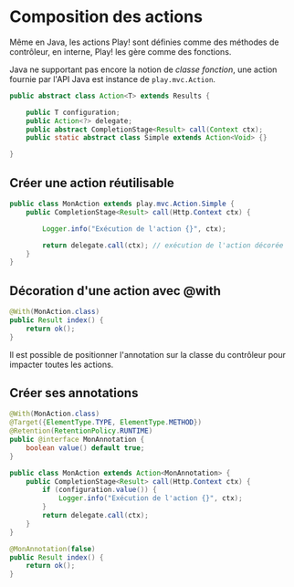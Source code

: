 # Composition des actions

Même en Java, les actions Play! sont définies comme des méthodes de contrôleur, en interne, Play! les gère comme des fonctions.

Java ne supportant pas encore la notion de _classe fonction_, une action fournie par l'API Java est instance de `play.mvc.Action`.

```java
public abstract class Action<T> extends Results {

    public T configuration;
    public Action<?> delegate;
    public abstract CompletionStage<Result> call(Context ctx);
    public static abstract class Simple extends Action<Void> {}

}

```

## Créer une action réutilisable

```java
public class MonAction extends play.mvc.Action.Simple {
    public CompletionStage<Result> call(Http.Context ctx) {

        Logger.info("Exécution de l'action {}", ctx);

        return delegate.call(ctx); // exécution de l'action décorée
    }
}
```

## Décoration d'une action avec @with

```java
@With(MonAction.class)
public Result index() {
    return ok();
}
```

Il est possible de positionner l'annotation sur la classe du contrôleur pour impacter toutes les actions.


## Créer ses annotations

```java
@With(MonAction.class)
@Target({ElementType.TYPE, ElementType.METHOD})
@Retention(RetentionPolicy.RUNTIME)
public @interface MonAnnotation {
    boolean value() default true;
}

public class MonAction extends Action<MonAnnotation> {
    public CompletionStage<Result> call(Http.Context ctx) {
        if (configuration.value()) {
            Logger.info("Exécution de l'action {}", ctx);
        }
        return delegate.call(ctx);
    }
}
```

```java
@MonAnnotation(false)
public Result index() {
    return ok();
}
```